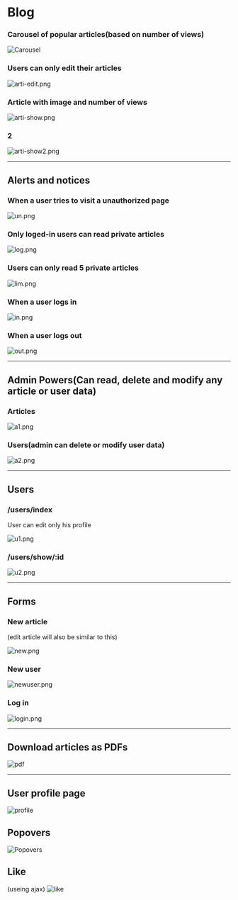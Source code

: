 
# Blog

### Carousel of popular articles(based on number of views)

![Carousel](blog_ss/carousel.gif)


### Users can only edit their articles

![arti-edit.png](blog_ss/arti-edit.png)



### Article with image and number of views

![arti-show.png](blog_ss/arti-show.png)


### 2

![arti-show2.png](blog_ss/arti-show2.png)

___________________________________________

## Alerts and notices

### When a user tries to visit a unauthorized page

![un.png](blog_ss/un.png)



### Only loged-in users can read private articles

![log.png](blog_ss/log.png)



### Users can only read 5 private articles

![lim.png](blog_ss/lim.png)



### When a user logs in

![in.png](blog_ss/in.png)



### When a user logs out

![out.png](blog_ss/out.png)
_____________________________________________

## Admin Powers(Can read, delete and modify any article or user data)

### Articles

![a1.png](blog_ss/a1.png)

### Users(admin can delete or modify user data)


![a2.png](blog_ss/a2.png)
_______________________________________

## Users

### /users/index
User can edit only his profile

![u1.png](blog_ss/u1.png)


### /users/show/:id

![u2.png](blog_ss/u2.png)

_______________________________________________

## Forms

### New article
(edit article will also be similar to this)

![new.png](blog_ss/new.png)

### New user

![newuser.png](blog_ss/newuser.png)


### Log in

![login.png](blog_ss/login.png)
__________________________________________________


## Download articles as PDFs

![pdf](blog_ss/pdf.png)

___________________________________________________________________

## User profile page

![profile](blog_ss/prof.png)


## Popovers

![Popovers](blog_ss/pri.png)

## Like
(useing ajax)
![like](blog_ss/a.gif)